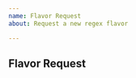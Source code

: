 ```yaml
---
name: Flavor Request
about: Request a new regex flavor

---
```


<!--
Please make sure it hasn't already been requested before:
See the Flavor Request project:
  https://github.com/firasdib/Regex101/projects/3
or browse issues by label:
  https://github.com/firasdib/Regex101/issues?q=is%3Aissue+is%3Aopen+label%3A%22flavor+request%22

When requesting a new flavor, please link to any relevant documentation pages if you have them.
-->

## Flavor Request
